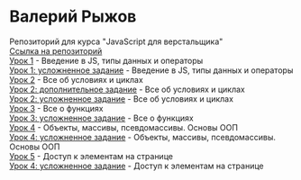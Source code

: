 # Валерий Рыжов
Репозиторий для курса "JavaScript для верстальщика"  
[Ссылка на репозиторий](https://github.com/ValeriyRV/valeriyrv.github.io)  
[Урок 1](https://valeriyrv.github.io/lesson_01/) - Введение в JS, типы данных и операторы  
[Урок 1: усложненное задание](https://valeriyrv.github.io/lesson_01_advanced/) - Введение в JS, типы данных и операторы  
[Урок 2](https://valeriyrv.github.io/lesson_02/) - Все об условиях и циклах  
[Урок 2: дополнительное задание](https://valeriyrv.github.io/lesson_02_addon_file/) - Все об условиях и циклах  
[Урок 2: усложненное задание](https://valeriyrv.github.io/lesson_02_advanced/) - Все об условиях и циклах  
[Урок 3](https://valeriyrv.github.io/lesson_03/) - Все о функциях  
[Урок 3: усложненное задание](https://valeriyrv.github.io/lesson_03_advanced/) - Все о функциях  
[Урок 4](https://valeriyrv.github.io/lesson_03/) - Объекты, массивы, псевдомассивы. Основы ООП  
[Урок 4: усложненное задание](https://valeriyrv.github.io/lesson_03_advanced/) - Объекты, массивы, псевдомассивы. Основы ООП  
[Урок 5](https://valeriyrv.github.io/lesson_03/) - Доступ к элементам на странице  
[Урок 4: усложненное задание](https://valeriyrv.github.io/lesson_03_advanced/) - Доступ к элементам на странице  
